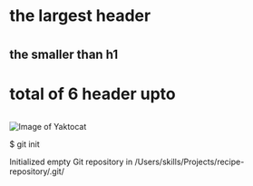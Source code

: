 # <h1> the largest header
# <h2> the smaller than h1
# total of 6 header upto <h6>
![Image of Yaktocat](https://octodex.github.com/images/yaktocat.png)

$ git init

Initialized empty Git repository in /Users/skills/Projects/recipe-repository/.git/

